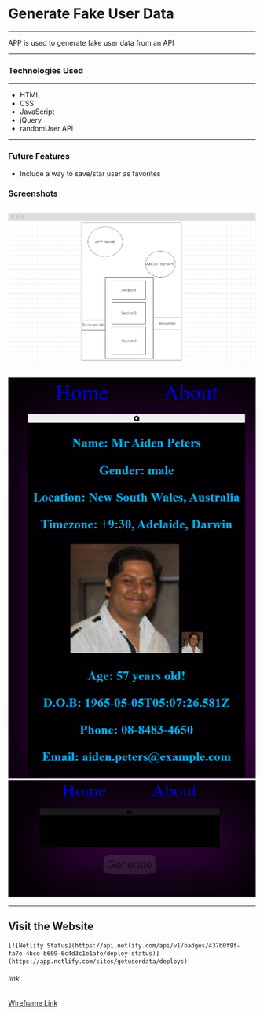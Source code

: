 # Generate Fake User Data

---

APP is used to generate fake user data from an API

---

### Technologies Used
--- 

- HTML
- CSS
- JavaScript
- jQuery
- randomUser API

---

### Future Features

- Include a way to save/star user as favorites

### Screenshots

![screenshot of design idea](./img/Wireframe.PNG)
---
![screenshot of website](./img/Site1.PNG)
![screenshot of website](./img/site2.PNG)

---

## Visit the Website
    [![Netlify Status](https://api.netlify.com/api/v1/badges/437b0f9f-fa7e-4bce-b609-6c4d3c1e1afe/deploy-status)](https://app.netlify.com/sites/getuserdata/deploys)

###### link
[Wireframe Link](https://wireframe.cc/v7b0Xf)